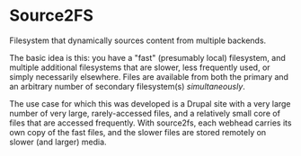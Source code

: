 Source2FS
=========

Filesystem that dynamically sources content from multiple backends.

The basic idea is this: you have a "fast" (presumably local) filesystem, and multiple additional filesystems that are
slower, less frequently used, or simply necessarily elsewhere.  Files are available from both the primary and an
arbitrary number of secondary filesystem(s) *simultaneously*.

The use case for which this was developed is a Drupal site with a very large number of very large, rarely-accessed files,
and a relatively small core of files that are accessed frequently.  With source2fs, each webhead carries its own copy of
the fast files, and the slower files are stored remotely on slower (and larger) media.
